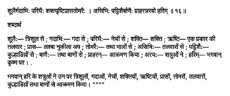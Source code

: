**शूलैर्गदाभि: परिघै: शक्त्यृष्टिप्रासतोमरै: ।** **असिभि: पट्टिशैर्बाणै: प्राहरन्नरयो हरिम् ॥ १६॥** 

**शब्दार्थ** 

**शूलै:—** **त्रिशूल से** **; गदाभि:—** **गदा से** **; परिघै:—** **नेचों से** **; शक्ति—** **शक्ति** **; ऋष्टि—** **एक प्रकार की तलवार** **; प्रास—** **लश्बा** **नुकीला अष** **; तोमरै:—** **तथा भालों से** **; असिभि:—** **तलवारों से** **; पट्टिशै:—** **कुल्हाडिय़ों से** **; बाणै:—** **तथा बाणों से** **; प्राहरन्—** **आक्रमण किया** **; अरय:—** **शत्रुओं ने** **; हरिम्—** **भगवान् कृष्ण पर।** **.** 

**भगवान् हरि के शत्रुओं ने उन पर त्रिशूलों, गदाओं, नेचों, शक्तियों, ऋष्टियों, प्रासों, तोमरों,** **तलवारों, कुल्हाडिय़ों तथा बाणों से आक्रमण किया।** **** 